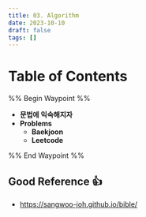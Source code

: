 ```yaml
---
title: 03. Algorithm
date: 2023-10-10
draft: false
tags: []
---
```

# Table of Contents
%% Begin Waypoint %%
- **문법에 익숙해지자**
- **Problems**
	- **Baekjoon**
	- **Leetcode**

%% End Waypoint %%


## Good Reference 👍
- https://sangwoo-joh.github.io/bible/